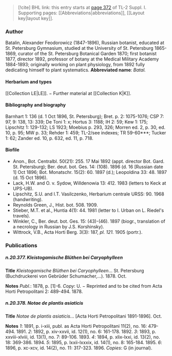 > [!cite] BHL link: this entry starts at [page 372](https://www.biodiversitylibrary.org/page/33265099) of TL-2 Suppl. I.
> Supporting pages: [[Abbreviations|abbreviations]], [[Layout key|layout key]].

### Author

Batalin, Alexander Feodorowicz (1847-1896), Russian botanist, educated at St. Petersburg Gymnasium, studied at the University of St. Petersburg 1865-1869, curator of the St. Petersburg Botanical Garden 1870; first botanist 1877, director 1892, professor of botany at the Medical Military Academy 1884-1893; originally working on plant physiology, from 1892 fully dedicating himself to plant systematics. 
**Abbreviated name**: *Batal.*

#### Herbarium and types

[[Collection LE|LE]]. − Further material at [[Collection K|K]].

#### Bibliography and biography

Barnhart 1: 136 (d. 1 Oct 1896, St. Petersburg); Bret. p. 2: 1075-1076; CSP 7: 97, 9: 138, 13: 339; De Toni 1: x; Hortus 3: 1188; IH 2: 59; Kew 1: 175; Lipschitz 1: 129-132; LS 1923; Moebius p. 293, 326; Morren ed. 2, p. 30, ed. 10, p. 95; MW p. 33; Rehder 1: 459; TL-2/see indexes; TR 59-60\*\*\*; Tucker 1: 62; Zander ed. 10, p. 632, ed. 11, p. 718.

#### Biofile

- Anon., Bot. Centralbl. 50(21): 255. 17 Mai 1892 (appt. director Bot. Gard. St. Petersburg); Ber. deut. bot. Ges. 14: (108). 1896 (d. 16 \[Russian date 1\] Oct 1896; Bot. Monatschr. 15(2): 60. 1897 (d.); Leopoldina 33: 48. 1897 (d. 15 Oct 1896).
- Lack, H.W. and O. v. Sydow, Willdenowia 13: 412. 1983 (letters to Keck at UPS-UB).
- Lipschitz, S.U. and I.T. Vasilczenko, Herbarium centrale URSS: 90. 1968 (handwriting).
- Reynolds Green, J., Hist. bot. 508. 1909.
- Stieber, M.T. et al., Huntia 4(1): 44. 1981 (letter to I. Urban on L. Riedel's travels).
- Winkler, C., Ber. deut. bot. Ges. 15: (43)-(46). 1897 (biogr., translation of a necrology in Russian by J.S. Korshinsky).
- Wittrock, V.B., Acta Horti Berg. 3(3): 187, *pl. 121.* 1905 (portr.).

### Publications

##### n.20.377. Kleistogamische Blüthen bei Caryophylleen

**Title**
*Kleistogamische Blüthen bei Caryophylleen*... St. Petersburg (Buchdruckerei von Gebrüder Schumacher,...). 1878. Oct.

**Notes**
*Publ*.: 1878, p. \[1\]-6. *Copy*: U. − Reprinted and to be cited from Acta Horti Petropolitani 2: 489-494. 1878.

##### n.20.378. Notae de plantis asiaticis

**Title**
*Notae de plantis asiaticis*... \[Acta Horti Petropolitani 1891-1896\]. Oct.

**Notes**
*1*: 1891, p. i-xiii, publ. as Acta Horti Petropolitani 11(2), no. 16: 479-494. 1891.
*2*: 1892, p. xiv-xxvii, id. 12(1), no. 6: 161-178. 1892.
*3*: 1893, p. xxviii-xlviii, id. 13(1), no. 7: 89-106. 1893.
*4*: 1894, p. xlix-lxxi, id. 13(2), no. 18: 369-386. 1894.
*5*: 1895, p. lxxii-lxxxix, id. 14(1), no. 8: 165-184. 1895.
*6*: 1896, p. xc-xcv, id. 14(2), no. 11: 317-323. 1896.
*Copies*: G (in journal).

